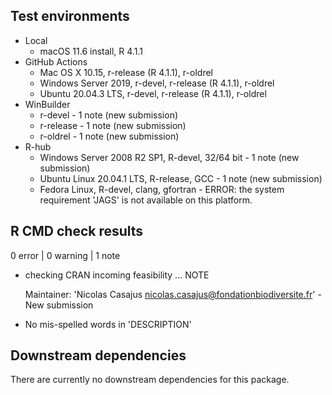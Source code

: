 ## Test environments

* Local
  * macOS 11.6 install, R 4.1.1
* GitHub Actions
  * Mac OS X 10.15, r-release (R 4.1.1), r-oldrel
  * Windows Server 2019, r-devel, r-release (R 4.1.1), r-oldrel
  * Ubuntu 20.04.3 LTS, r-devel, r-release (R 4.1.1), r-oldrel
* WinBuilder
  * r-devel - 1 note (new submission)
  * r-release - 1 note (new submission)
  * r-oldrel - 1 note (new submission)
* R-hub
  * Windows Server 2008 R2 SP1, R-devel, 32/64 bit - 1 note (new submission)
  * Ubuntu Linux 20.04.1 LTS, R-release, GCC - 1 note (new submission)
  * Fedora Linux, R-devel, clang, gfortran - ERROR: the system requirement 'JAGS' is not available on this platform.

## R CMD check results

0 error | 0 warning | 1 note

* checking CRAN incoming feasibility ... NOTE
  
  Maintainer: 'Nicolas Casajus <nicolas.casajus@fondationbiodiversite.fr>' - New submission

* No mis-spelled words in 'DESCRIPTION'


## Downstream dependencies

There are currently no downstream dependencies for this package.

